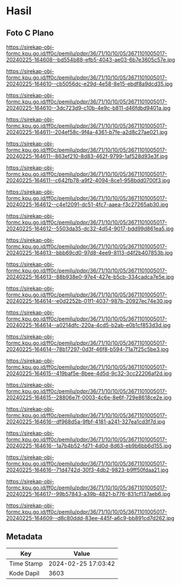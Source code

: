 # Hasil

## Foto C Plano

https://sirekap-obj-formc.kpu.go.id/ff0c/pemilu/pdpr/36/71/10/10/05/3671101005017-20240225-164608--bd554b88-efb5-4043-ae03-6b7e3605c57e.jpg

https://sirekap-obj-formc.kpu.go.id/ff0c/pemilu/pdpr/36/71/10/10/05/3671101005017-20240225-164610--cb5056dc-e29d-4e58-8e15-ebdf8a9dcd35.jpg

https://sirekap-obj-formc.kpu.go.id/ff0c/pemilu/pdpr/36/71/10/10/05/3671101005017-20240225-164610--3dc723d9-c10b-4e9c-b811-d46fdbd9401a.jpg

https://sirekap-obj-formc.kpu.go.id/ff0c/pemilu/pdpr/36/71/10/10/05/3671101005017-20240225-164611--204ef58c-9f4a-4361-b7fe-a2d8c27ae021.jpg

https://sirekap-obj-formc.kpu.go.id/ff0c/pemilu/pdpr/36/71/10/10/05/3671101005017-20240225-164611--863ef210-8d83-462f-9799-1af528d93e3f.jpg

https://sirekap-obj-formc.kpu.go.id/ff0c/pemilu/pdpr/36/71/10/10/05/3671101005017-20240225-164611--c642fb78-a9f2-4094-8ce1-958bdd0700f3.jpg

https://sirekap-obj-formc.kpu.go.id/ff0c/pemilu/pdpr/36/71/10/10/05/3671101005017-20240225-164612--c4e12091-dc51-4fc7-aaea-f3c27265ab30.jpg

https://sirekap-obj-formc.kpu.go.id/ff0c/pemilu/pdpr/36/71/10/10/05/3671101005017-20240225-164612--5503da35-dc32-4d54-9017-bdd99d861ea5.jpg

https://sirekap-obj-formc.kpu.go.id/ff0c/pemilu/pdpr/36/71/10/10/05/3671101005017-20240225-164613--bbb69cd0-97d8-4ee9-8113-d4f2b407853b.jpg

https://sirekap-obj-formc.kpu.go.id/ff0c/pemilu/pdpr/36/71/10/10/05/3671101005017-20240225-164613--88b938e0-97e4-427e-b5cb-334cadca7e5e.jpg

https://sirekap-obj-formc.kpu.go.id/ff0c/pemilu/pdpr/36/71/10/10/05/3671101005017-20240225-164614--e0d2252b-01f1-4037-987b-20927ec74e30.jpg

https://sirekap-obj-formc.kpu.go.id/ff0c/pemilu/pdpr/36/71/10/10/05/3671101005017-20240225-164614--a0214dfc-220a-4cd5-b2ab-e0b1cf853d3d.jpg

https://sirekap-obj-formc.kpu.go.id/ff0c/pemilu/pdpr/36/71/10/10/05/3671101005017-20240225-164614--78b17297-0d3f-46f8-b594-71a7f25c5be3.jpg

https://sirekap-obj-formc.kpu.go.id/ff0c/pemilu/pdpr/36/71/10/10/05/3671101005017-20240225-164615--419baf5e-8bee-4d5d-9c32-3cc22206af2d.jpg

https://sirekap-obj-formc.kpu.go.id/ff0c/pemilu/pdpr/36/71/10/10/05/3671101005017-20240225-164615--28806e7f-0003-4c6e-8e6f-729e8618ce2e.jpg

https://sirekap-obj-formc.kpu.go.id/ff0c/pemilu/pdpr/36/71/10/10/05/3671101005017-20240225-164616--df968d5a-9fbf-4181-a241-327ea1cd3f7d.jpg

https://sirekap-obj-formc.kpu.go.id/ff0c/pemilu/pdpr/36/71/10/10/05/3671101005017-20240225-164616--1a7b4b52-fd71-4d0d-8d63-eb9b6bb6d155.jpg

https://sirekap-obj-formc.kpu.go.id/ff0c/pemilu/pdpr/36/71/10/10/05/3671101005017-20240225-164616--71d4742d-30f3-4db2-9823-b9ff50fdaa21.jpg

https://sirekap-obj-formc.kpu.go.id/ff0c/pemilu/pdpr/36/71/10/10/05/3671101005017-20240225-164617--99b57843-a39b-4821-b776-831cf137aeb6.jpg

https://sirekap-obj-formc.kpu.go.id/ff0c/pemilu/pdpr/36/71/10/10/05/3671101005017-20240225-164609--d8c80ddd-83ee-445f-a6c9-bb891cd7d262.jpg


## Metadata

| Key        | Value               |
| ---------- | ------------------- |
| Time Stamp | 2024-02-25 17:03:42 |
| Kode Dapil | 3603                |



